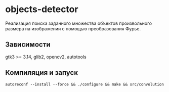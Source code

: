 # objects-detector
Реализация поиска заданного множества объектов произвольного размера на изображении с помощью преобразования Фурье.

## Зависимости
gtk3 >= 3.14, glib2, opencv2, autotools

## Компиляция и запуск
``` autoreconf --install --force && ./configure && make && src/convolution ```
